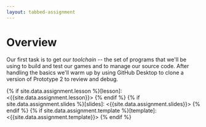 ```yaml
---
layout: tabbed-assignment
---
```


# Overview

<!--img class="overview-image" src=""-->

Our first task is to get our *toolchain* -- the set of programs that we'll be using to build and test our games and to manage our source code. After handling the basics we'll warm up by using GitHub Desktop to clone a version of Prototype 2 to review and debug.

<!-- Don't edit links here, change them in _data/assignment.yml instead, -->

{% if site.data.assignment.lesson   %}[lesson]: <{{site.data.assignment.lesson}}>     {% endif %}
{% if site.data.assignment.slides   %}[slides]:   <{{site.data.assignment.slides}}>   {% endif %}
{% if site.data.assignment.template %}[template]: <{{site.data.assignment.template}}> {% endif %}
